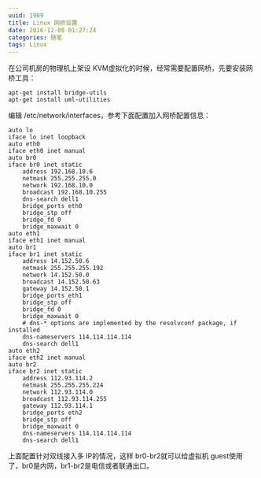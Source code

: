```yaml
---
uuid: 1909
title: Linux 网桥设置
date: 2016-12-08 01:27:24
categories: 随笔
tags: Linux
---
```

在公司机房的物理机上架设 KVM虚拟化的时候，经常需要配置网桥，先要安装网桥工具：

    apt-get install bridge-utils
    apt-get install uml-utilities

编辑 /etc/network/interfaces，参考下面配置加入网桥配置信息：

    auto lo
    iface lo inet loopback
    auto eth0
    iface eth0 inet manual
    auto br0
    iface br0 inet static
        address 192.168.10.6
        netmask 255.255.255.0
        network 192.168.10.0
        broadcast 192.168.10.255
        dns-search dell1
        bridge_ports eth0
        bridge_stp off
        bridge_fd 0
        bridge_maxwait 0
    auto eth1
    iface eth1 inet manual
    auto br1
    iface br1 inet static
        address 14.152.50.6
        netmask 255.255.255.192
        network 14.152.50.0
        broadcast 14.152.50.63
        gateway 14.152.50.1
        bridge_ports eth1
        bridge_stp off
        bridge_fd 0
        bridge_maxwait 0
        # dns-* options are implemented by the resolvconf package, if installed
        dns-nameservers 114.114.114.114
        dns-search dell1
    auto eth2
    iface eth2 inet manual
    auto br2
    iface br2 inet static
        address 112.93.114.2
        netmask 255.255.255.224
        network 112.93.114.0
        broadcast 112.93.114.255
        gateway 112.93.114.1
        bridge_ports eth2
        bridge_stp off
        bridge_maxwait 0
        dns-nameservers 114.114.114.114
        dns-search dell1

上面配置针对双线接入多 IP的情况，这样 br0-br2就可以给虚拟机 guest使用了，br0是内网，br1-br2是电信或者联通出口。

